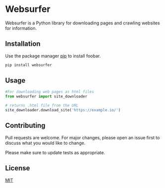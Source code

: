 # Websurfer

Websurfer is a Python library for downloading pages and crawling websites for information.

## Installation

Use the package manager [pip](https://pip.pypa.io/en/stable/) to install foobar.

```bash
pip install websurfer
```

## Usage

```python
#For downloading web pages as html files
from websurfer import site_downloader

# returns .html file from the URL
site_downloader.download_site('https://example.io/')

```

## Contributing
Pull requests are welcome. For major changes, please open an issue first to discuss what you would like to change.

Please make sure to update tests as appropriate.

## License
[MIT](https://choosealicense.com/licenses/mit/)
